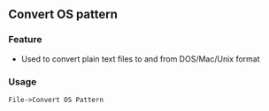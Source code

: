 ## Convert OS pattern

### Feature

* Used to convert plain text files to and from DOS/Mac/Unix format

### Usage

`File->Convert OS Pattern`